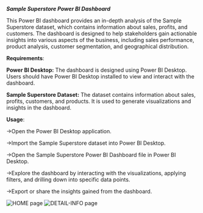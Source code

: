 _**Sample Superstore Power BI Dashboard**_

This Power BI dashboard provides an in-depth analysis of the Sample Superstore dataset, which contains information about sales, profits, and customers. The dashboard is designed to help stakeholders gain actionable insights into various aspects of the business, including sales performance, product analysis, customer segmentation, and geographical distribution.

**Requirements**:

**Power BI Desktop:** The dashboard is designed using Power BI Desktop. Users should have Power BI Desktop installed to view and interact with the dashboard.

**Sample Superstore Dataset:** The dataset contains information about sales, profits, customers, and products. It is used to generate visualizations and insights in the dashboard.

**Usage**:

->Open the Power BI Desktop application.

->Import the Sample Superstore dataset into Power BI Desktop.

->Open the Sample Superstore Power BI Dashboard file in Power BI Desktop.

->Explore the dashboard by interacting with the visualizations, applying filters, and drilling down into specific data points.

->Export or share the insights gained from the dashboard.

![HOME page](https://github.com/meghu03/POWER-BI/assets/116013635/0d46587b-00fc-4cdb-83fe-24e1112d8480)
![DETAIL-INFO page](https://github.com/meghu03/POWER-BI/assets/116013635/41235abd-6665-441d-8d28-7768a881e509)

